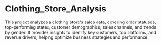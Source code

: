 # Clothing_Store_Analysis
This project analyzes a clothing store's sales data, covering order statuses, top-performing states, customer demographics, sales channels, and trends by gender. It provides insights to identify key customers, top platforms, and revenue drivers, helping optimize business strategies and performance.
